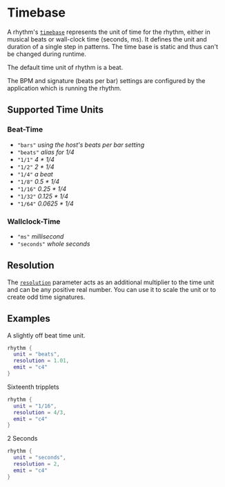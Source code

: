 # Timebase

A rhythm's [`timebase`](../API/rhythm.md#unit) represents the unit of time for the rhythm, either in musical beats or wall-clock time (seconds, ms). It defines the unit and duration of a single step in patterns. The time base is static and thus can't be changed during runtime.

The default time unit of rhythm is a beat. 

The BPM and signature (beats per bar) settings are configured by the application which is running the rhythm. 

## Supported Time Units

### Beat-Time

- `"bars"`  *using the host's beats per bar setting*
- `"beats"` *alias for 1/4*
- `"1/1"` *4 * 1/4*
- `"1/2"` *2 * 1/4*
- `"1/4"` *a beat*
- `"1/8"` *0.5 * 1/4*
- `"1/16"` *0.25 * 1/4*
- `"1/32"` *0.125 * 1/4*
- `"1/64"` *0.0625 * 1/4*

### Wallclock-Time

 - `"ms"` *millisecond*
 - `"seconds"` *whole seconds*

## Resolution

The [`resolution`](../API/rhythm.md#resolution) parameter acts as an additional multiplier to the time unit and can be any positive real number. You can use it to scale the unit or to create odd time signatures.

## Examples

A slightly off beat time unit.
```lua
rhythm {
  unit = "beats", 
  resolution = 1.01,
  emit = "c4"
}
```

Sixteenth tripplets
```lua
rhythm {
  unit = "1/16", 
  resolution = 4/3,
  emit = "c4"
}
```


2 Seconds
```lua
rhythm {
  unit = "seconds", 
  resolution = 2,
  emit = "c4"
}
```